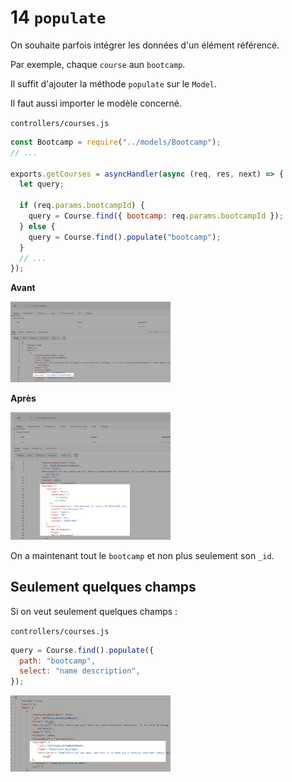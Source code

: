 # 14 `populate`

On souhaite parfois intégrer les données d'un élément référencé.

Par exemple, chaque `course` aun `bootcamp`.

Il suffit d'ajouter la méthode `populate` sur le `Model`.

Il faut aussi importer le modèle concerné.

`controllers/courses.js`

```js
const Bootcamp = require("../models/Bootcamp");
// ...

exports.getCourses = asyncHandler(async (req, res, next) => {
  let query;

  if (req.params.bootcampId) {
    query = Course.find({ bootcamp: req.params.bootcampId });
  } else {
    query = Course.find().populate("bootcamp");
  }
  // ...
});
```

**Avant**

<img src="assets/Screenshot2020-05-13at15.21.45.png" alt="Screenshot 2020-05-13 at 15.21.45" style="zoom:25%;" />

**Après**

<img src="assets/Screenshot2020-05-13at15.23.46.png" alt="Screenshot 2020-05-13 at 15.23.46" style="zoom:25%;" />

On a maintenant tout le `bootcamp` et non plus seulement son `_id`.

## Seulement quelques champs

Si on veut seulement quelques champs :

`controllers/courses.js`

```js
query = Course.find().populate({
  path: "bootcamp",
  select: "name description",
});
```

<img src="assets/Screenshot2020-05-13at15.36.58.png" alt="Screenshot 2020-05-13 at 15.36.58" style="zoom:25%;" />
